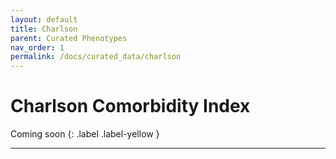 ```yaml
---
layout: default
title: Charlson
parent: Curated Phenotypes
nav_order: 1
permalink: /docs/curated_data/charlson
---
```


# Charlson Comorbidity Index

Coming soon
{: .label .label-yellow }

---
